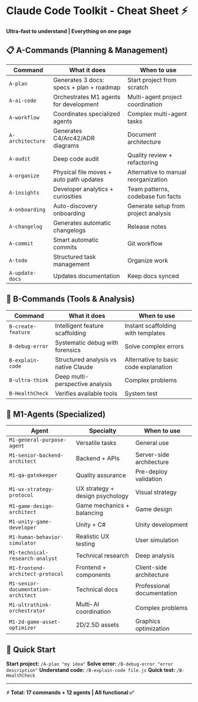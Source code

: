 # Claude Code Toolkit - Cheat Sheet ⚡

**Ultra-fast to understand | Everything on one page**

## 📋 A-Commands (Planning & Management)

| Command | What it does | When to use |
|---------|--------------|-------------|
| `A-plan` | Generates 3 docs: specs + plan + roadmap | Start project from scratch |
| `A-ai-code` | Orchestrates M1 agents for development | Multi-agent project coordination |
| `A-workflow` | Coordinates specialized agents | Complex multi-agent tasks |
| `A-architecture` | Generates C4/Arc42/ADR diagrams | Document architecture |
| `A-audit` | Deep code audit | Quality review + refactoring |
| `A-organize` | Physical file moves + auto path updates | Alternative to manual reorganization |
| `A-insights` | Developer analytics + curiosities | Team patterns, codebase fun facts |
| `A-onboarding` | Auto-discovery onboarding | Generate setup from project analysis |
| `A-changelog` | Generates automatic changelogs | Release notes |
| `A-commit` | Smart automatic commits | Git workflow |
| `A-todo` | Structured task management | Organize work |
| `A-update-docs` | Updates documentation | Keep docs synced |

## 🔧 B-Commands (Tools & Analysis)

| Command | What it does | When to use |
|---------|--------------|-------------|
| `B-create-feature` | Intelligent feature scaffolding | Instant scaffolding with templates |
| `B-debug-error` | Systematic debug with forensics | Solve complex errors |
| `B-explain-code` | Structured analysis vs native Claude | Alternative to basic code explanation |
| `B-ultra-think` | Deep multi-perspective analysis | Complex problems |
| `B-HealthCheck` | Verifies available tools | System test |

## 🤖 M1-Agents (Specialized)

| Agent | Specialty | When to use |
|-------|-----------|-------------|
| `M1-general-purpose-agent` | Versatile tasks | General use |
| `M1-senior-backend-architect` | Backend + APIs | Server-side architecture |
| `M1-qa-gatekeeper` | Quality assurance | Pre-deploy validation |
| `M1-ux-strategy-protocol` | UX strategy + design psychology | Visual strategy |
| `M1-game-design-architect` | Game mechanics + balancing | Game design |
| `M1-unity-game-developer` | Unity + C# | Unity development |
| `M1-human-behavior-simulator` | Realistic UX testing | User simulation |
| `M1-technical-research-analyst` | Technical research | Deep analysis |
| `M1-frontend-architect-protocol` | Frontend + components | Client-side architecture |
| `M1-senior-documentation-architect` | Technical docs | Professional documentation |
| `M1-ultrathink-orchestrator` | Multi-AI coordination | Complex problems |
| `M1-2d-game-asset-optimizer` | 2D/2.5D assets | Graphics optimization |

## 🚀 Quick Start

**Start project:** `/A-plan "my idea"`
**Solve error:** `/B-debug-error "error description"`
**Understand code:** `/B-explain-code file.js`
**Quick test:** `/B-HealthCheck`

---
**⚡ Total: 17 commands + 12 agents | All functional ✅**